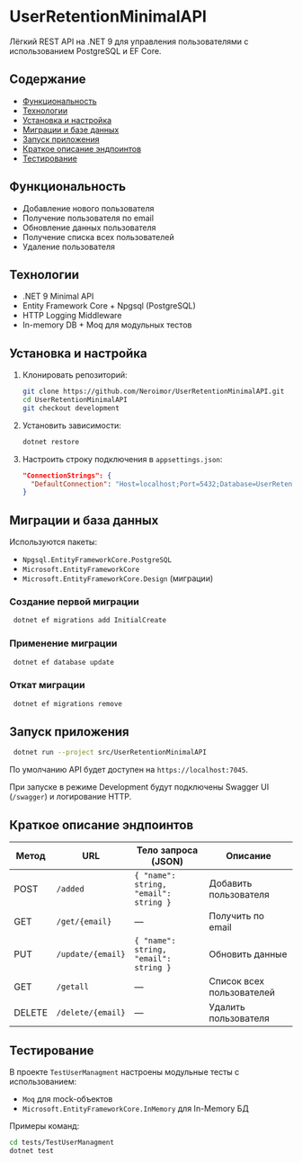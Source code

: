 # UserRetentionMinimalAPI

Лёгкий REST API на .NET 9 для управления пользователями с использованием PostgreSQL и EF Core.

## Содержание

* [Функциональность](#функциональность)
* [Технологии](#технологии)
* [Установка и настройка](#установка-и-настройка)
* [Миграции и базе данных](#миграции-и-база-данных)
* [Запуск приложения](#запуск-приложения)
* [Краткое описание эндпоинтов](#краткое-описание-эндпоинтов)
* [Тестирование](#тестирование)

## Функциональность

* Добавление нового пользователя
* Получение пользователя по email
* Обновление данных пользователя
* Получение списка всех пользователей
* Удаление пользователя

## Технологии

* .NET 9 Minimal API
* Entity Framework Core + Npgsql (PostgreSQL)
* HTTP Logging Middleware
* In-memory DB + Moq для модульных тестов

## Установка и настройка

1. Клонировать репозиторий:

   ```bash
   git clone https://github.com/Neroimor/UserRetentionMinimalAPI.git
   cd UserRetentionMinimalAPI
   git checkout development
   ```

2. Установить зависимости:

   ```bash
   dotnet restore
   ```

3. Настроить строку подключения в `appsettings.json`:

   ```json
   "ConnectionStrings": {
     "DefaultConnection": "Host=localhost;Port=5432;Database=UserRetentionDb;Username=postgres;Password=your_password"
   }
   ```

## Миграции и база данных

Используются пакеты:

* `Npgsql.EntityFrameworkCore.PostgreSQL`
* `Microsoft.EntityFrameworkCore`
* `Microsoft.EntityFrameworkCore.Design` (миграции)

### Создание первой миграции

```bash
 dotnet ef migrations add InitialCreate
```

### Применение миграции

```bash
 dotnet ef database update
```

### Откат миграции

```bash
 dotnet ef migrations remove
```

## Запуск приложения

```bash
 dotnet run --project src/UserRetentionMinimalAPI
```

По умолчанию API будет доступен на `https://localhost:7045`.

При запуске в режиме Development будут подключены Swagger UI (`/swagger`) и логирование HTTP.

## Краткое описание эндпоинтов

| Метод  | URL               | Тело запроса (JSON)                   | Описание                  |
| ------ | ----------------- | ------------------------------------- | ------------------------- |
| POST   | `/added`          | `{ "name": string, "email": string }` | Добавить пользователя     |
| GET    | `/get/{email}`    | —                                     | Получить по email         |
| PUT    | `/update/{email}` | `{ "name": string, "email": string }` | Обновить данные           |
| GET    | `/getall`         | —                                     | Список всех пользователей |
| DELETE | `/delete/{email}` | —                                     | Удалить пользователя      |

## Тестирование

В проекте `TestUserManagment` настроены модульные тесты с использованием:

* `Moq` для mock-объектов
* `Microsoft.EntityFrameworkCore.InMemory` для In-Memory БД

Примеры команд:

```bash
cd tests/TestUserManagment
dotnet test
```
